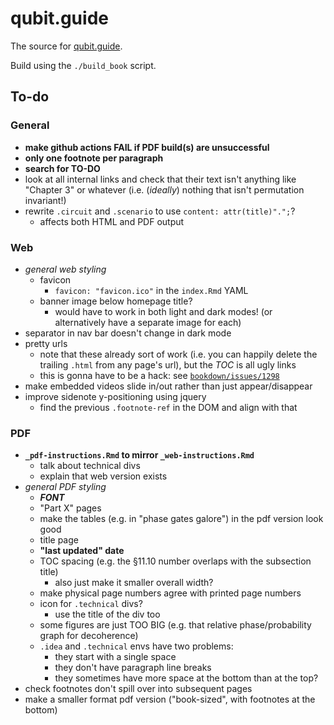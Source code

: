 # qubit.guide

The source for [qubit.guide](https://qubit.guide).

Build using the `./build_book` script.


## To-do

### General

- **make github actions FAIL if PDF build(s) are unsuccessful**
- **only one footnote per paragraph**
- **search for TO-DO**
- look at all internal links and check that their text isn't anything like "Chapter 3" or whatever (i.e. (*ideally*) nothing that isn't permutation invariant!)
- rewrite `.circuit` and `.scenario` to use `content: attr(title)".";`?
    + affects both HTML and PDF output

### Web

- *general web styling*
    + favicon
        * `favicon: "favicon.ico"` in the `index.Rmd` YAML
    + banner image below homepage title?
        * would have to work in both light and dark modes! (or alternatively have a separate image for each)
- separator in nav bar doesn't change in dark mode
- pretty urls
    + note that these already sort of work (i.e. you can happily delete the trailing `.html` from any page's url), but the *TOC* is all ugly links
    + this is gonna have to be a hack: see [`bookdown/issues/1298`](https://github.com/rstudio/bookdown/issues/1298)
- make embedded videos slide in/out rather than just appear/disappear
- improve sidenote y-positioning using jquery
    + find the previous `.footnote-ref` in the DOM and align with that

### PDF

- **`_pdf-instructions.Rmd` to mirror `_web-instructions.Rmd`**
    + talk about technical divs
    + explain that web version exists
- *general PDF styling*
    + ***FONT***
    + "Part X" pages
    + make the tables (e.g. in "phase gates galore") in the pdf version look good
    + title page
    + **"last updated" date**
    + TOC spacing (e.g. the §11.10 number overlaps with the subsection title)
        * also just make it smaller overall width?
    + make physical page numbers agree with printed page numbers
    + icon for `.technical` divs?
        * use the title of the div too
    + some figures are just TOO BIG (e.g. that relative phase/probability graph for decoherence)
    + `.idea` and `.technical` envs have two problems:
        * they start with a single space
        * they don't have paragraph line breaks
        * they sometimes have more space at the bottom than at the top?
- check footnotes don't spill over into subsequent pages
- make a smaller format pdf version ("book-sized", with footnotes at the bottom)
